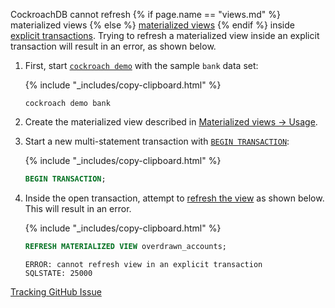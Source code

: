 CockroachDB cannot refresh {% if page.name == "views.md" %} materialized views {% else %} [materialized views](views.html#materialized-views) {% endif %} inside [explicit transactions](begin-transaction.html). Trying to refresh a materialized view inside an explicit transaction will result in an error, as shown below.

1. First, start [`cockroach demo`](cockroach-demo.html) with the sample `bank` data set:

    {% include "_includes/copy-clipboard.html" %}
    ~~~ shell
    cockroach demo bank
    ~~~

2. Create the materialized view described in [Materialized views &#8594; Usage](views.html#usage).

3. Start a new multi-statement transaction with [`BEGIN TRANSACTION`](begin-transaction.html):

    {% include "_includes/copy-clipboard.html" %}
    ~~~ sql
    BEGIN TRANSACTION;
    ~~~

4. Inside the open transaction, attempt to [refresh the view](refresh.html) as shown below. This will result in an error.

    {% include "_includes/copy-clipboard.html" %}
    ~~~ sql
    REFRESH MATERIALIZED VIEW overdrawn_accounts;
    ~~~

    ~~~
    ERROR: cannot refresh view in an explicit transaction
    SQLSTATE: 25000
    ~~~

[Tracking GitHub Issue](https://github.com/cockroachdb/cockroach/issues/66008)
